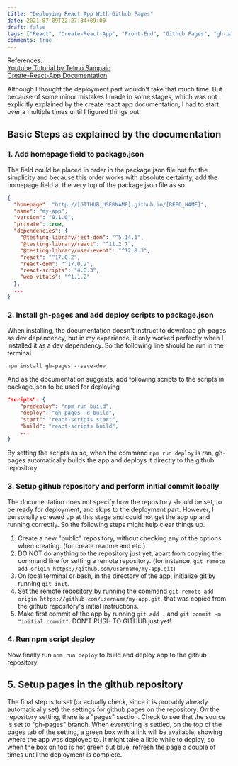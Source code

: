```yaml
---
title: "Deploying React App With Github Pages"
date: 2021-07-09T22:27:34+09:00
draft: false
tags: ["React", "Create-React-App", "Front-End", "Github Pages", "gh-pages", "Deployment"]
comments: true
---
```

References:<br>
[Youtube Tutorial by Telmo Sampaio](https://youtu.be/F8s4Ng-re0E)
<br>
[Create-React-App Documentation](https://create-react-app.dev/docs/deployment/#github-pages)

Although I thought the deployment part wouldn't take that much time. But because of some minor mistakes I made in some stages, which was not explicitly explained by the create react app documentation, I had to start over a multiple times until I figured things out.

## Basic Steps as explained by the documentation

### 1. Add homepage field to package.json
The field could be placed in order in the package.json file but for the simplicity and because this order works with absolute certainty, add the homepage field at the very top of the package.json file as so.
```JSON
{
  "homepage": "http://[GITHUB_USERNAME].github.io/[REPO_NAME]",
  "name": "my-app",
  "version": "0.1.0",
  "private": true,
  "dependencies": {
    "@testing-library/jest-dom": "^5.14.1",
    "@testing-library/react": "^11.2.7",
    "@testing-library/user-event": "^12.8.3",
    "react": "^17.0.2",
    "react-dom": "^17.0.2",
    "react-scripts": "4.0.3",
    "web-vitals": "^1.1.2"
  },
  ...
}
```

### 2. Install gh-pages and add deploy scripts to package.json
When installing, the documentation doesn't instruct to download gh-pages as dev dependency, but in my experience, it only worked perfectly when I installed it as a dev dependency. So the following line should be run in the terminal.

```
npm install gh-pages --save-dev
```

And as the documentation suggests, add following scripts to the scripts in package.json to be used for deploying

```JSON
"scripts": {
    "predeploy": "npm run build",
    "deploy": "gh-pages -d build",
    "start": "react-scripts start",
    "build": "react-scripts build",
    ...
}
```

By setting the scripts as so, when the command `npm run deploy` is ran, gh-pages automatically builds the app and deploys it directly to the github repository

### 3. Setup github repository and perform initial commit locally
The documentation does not specify how the repository should be set, to be ready for deployment, and skips to the deployment part. However, I personally screwed up at this stage and could not get the app up and running correctly. So the following steps might help clear things up.

1. Create a new "public" repository, without checking any of the options when creating. (for create readme and etc.)
2. DO NOT do anything to the repository just yet, apart from copying the command line for setting a remote repository. (for instance: `git remote add origin https://github.com/username/my-app.git`)
3. On local terminal or bash, in the directory of the app, initialize git by running `git init`.
4. Set the remote repository by running the command `git remote add origin https://github.com/username/my-app.git`, that was copied from the github repository's initial instructions.
5. Make first commit of the app by running `git add .` and `git commit -m "initial commit"`. DON'T PUSH TO GITHUB just yet!

### 4. Run npm script deploy
Now finally run `npm run deploy` to build and deploy app to the github repository.

## 5. Setup pages in the github repository
The final step is to set (or actually check, since it is probably already automatically set) the settings for github pages on the repository.
On the repository setting, there is a "pages" section. Check to see that the source is set to "gh-pages" branch. When everything is settled, on the top of the pages tab of the setting, a green box with a link will be available, showing where the app was deployed to. It might take a little while to deploy, so when the box on top is not green but blue, refresh the page a couple of times until the deployment is complete.

